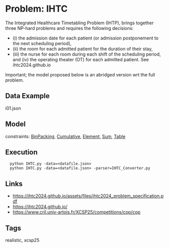# Problem: IHTC

The Integrated Healthcare Timetabling Problem (IHTP), brings together three NP-hard problems and requires the following decisions:
  - (i) the admission date for each patient (or admission postponement to the next scheduling period),
  - (ii) the room for each admitted patient for the duration of their stay,
  - (iii) the nurse for each room during each shift of the scheduling period, and (iv) the operating theater (OT) for each admitted patient.
See ihtc2024.github.io

Important; the model proposed below is an abridged version wrt the full problem.


## Data Example
  i01.json

## Model
  constraints: [BinPacking](https://pycsp.org/documentation/constraints/BinPacking), [Cumulative](https://pycsp.org/documentation/constraints/Cumulative), [Element](https://pycsp.org/documentation/constraints/Element), [Sum](https://pycsp.org/documentation/constraints/Sum), [Table](https://pycsp.org/documentation/constraints/Table)

## Execution
```
  python IHTC.py -data=<datafile.json>
  python IHTC.py -data=<datafile.json> -parser=IHTC_Converter.py
```

## Links
  - https://ihtc2024.github.io/assets/files/ihtc2024_problem_specification.pdf
  - https://ihtc2024.github.io/
  - https://www.cril.univ-artois.fr/XCSP25/competitions/cop/cop

## Tags
  realistic, xcsp25
